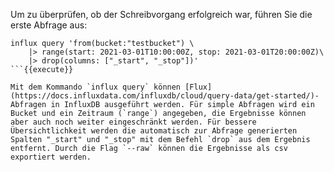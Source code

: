 Um zu überprüfen, ob der Schreibvorgang erfolgreich war, führen Sie die erste Abfrage aus: 

```
influx query 'from(bucket:"testbucket") \
    |> range(start: 2021-03-01T10:00:00Z, stop: 2021-03-01T20:00:00Z)\
    |> drop(columns: ["_start", "_stop"])'
```{{execute}}

Mit dem Kommando `influx query` können [Flux](https://docs.influxdata.com/influxdb/cloud/query-data/get-started/)-Abfragen in InfluxDB ausgeführt werden. Für simple Abfragen wird ein Bucket und ein Zeitraum (`range`) angegeben, die Ergebnisse können aber auch noch weiter eingeschränkt werden. Für bessere Übersichtlichkeit werden die automatisch zur Abfrage generierten Spalten "_start" und "_stop" mit dem Befehl `drop` aus dem Ergebnis entfernt. Durch die Flag `--raw` können die Ergebnisse als csv exportiert werden.

